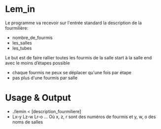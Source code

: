 # Lem_in

Le programme va recevoir sur l'entrée standard la description de la fourmilière:
* nombre_de_fourmis
* les_salles
* les_tubes

Le but est de faire rallier toutes les fourmis de la salle start à la salle end avec le moins d’étapes possible
* chaque fourmis ne peux se déplacer qu'une fois par étape 
* pas plus d'une fourmis par salle

# Usage & Output

* ./lemin < [description_fourmiliere]
* Lx-y Lz-w Lr-o ...
Où x, z, r sont des numéros de fourmis et y, w, o des noms de salles 

